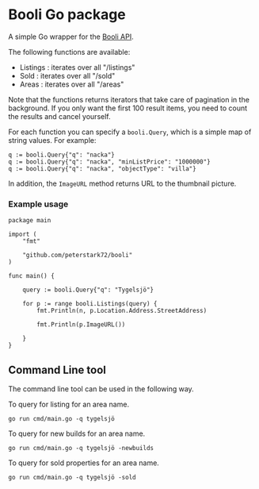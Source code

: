 # Booli Go package

A simple Go wrapper for the [Booli API](https://www.booli.se/api).

The following functions are available:
* Listings : iterates over all "/listings"
* Sold : iterates over all "/sold"
* Areas : iterates over all "/areas"

Note that the functions returns iterators that take care of pagination in the background. If you only want the first 100 result items, you need to count the results and cancel yourself.

For each function you can specify a ```booli.Query```, which is a simple
map of string values. For example:
```
q := booli.Query{"q": "nacka"}
q := booli.Query{"q": "nacka", "minListPrice": "1000000"}
q := booli.Query{"q": "nacka", "objectType": "villa"}
```

In addition, the ```ImageURL``` method returns URL to the thumbnail picture.

### Example usage
```
package main

import (
	"fmt"

	"github.com/peterstark72/booli"
)

func main() {

	query := booli.Query{"q": "Tygelsjö"}

	for p := range booli.Listings(query) {
		fmt.Println(n, p.Location.Address.StreetAddress)

		fmt.Println(p.ImageURL())

	}
}
``` 
## Command Line tool

The command line tool can be used in the following way.

To query for listing for an area name.
```
go run cmd/main.go -q tygelsjö
```
To query for new builds for an area name.
```
go run cmd/main.go -q tygelsjö -newbuilds
```
To query for sold properties for an area name.
```
go run cmd/main.go -q tygelsjö -sold
```
